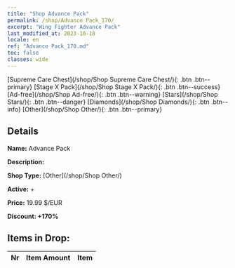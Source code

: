 ```yaml
---
title: "Shop Advance Pack"
permalink: /shop/Advance Pack_170/
excerpt: "Wing Fighter Advance Pack"
last_modified_at: 2023-10-18
locale: en
ref: "Advance Pack_170.md"
toc: false
classes: wide
---
```



  [Supreme Care Chest](/shop/Shop Supreme Care Chest/){: .btn .btn--primary}   [Stage X Pack](/shop/Shop Stage X Pack/){: .btn .btn--success}   [Ad-free](/shop/Shop Ad-free/){: .btn .btn--warning}   [Stars](/shop/Shop Stars/){: .btn .btn--danger}   [Diamonds](/shop/Shop Diamonds/){: .btn .btn--info}   [Other](/shop/Shop Other/){: .btn .btn--primary} 

## Details

 **Name:** Advance Pack 

 **Description:** 

 **Shop Type:** [Other](/shop/Shop Other/)

 **Active:** + 

 **Price:** 19.99 $/EUR 

 **Discount: +170%** 



## Items in Drop:

  |  Nr | Item Amount  |       Item       |
  |:----|:------------:|:-----------------|

